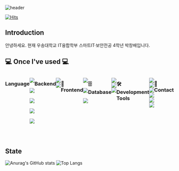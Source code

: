 <div align="left">
  
![header](https://capsule-render.vercel.app/api?type=waving&height=300&color=gradient&text=Hello!%20I'm%20Changbae)

[![Hits](https://hits.seeyoufarm.com/api/count/incr/badge.svg?url=https%3A%2F%2Fgithub.com%2FChangbaePark&count_bg=%233DB1C8&title_bg=%23555555&icon=&icon_color=%23E7E7E7&title=GITHUB&edge_flat=false)](https://hits.seeyoufarm.com)

## Introduction
<p>
  안녕하세요. 현재 우송대학교 IT융합학부 스마트IT·보안전공 4학년 박창배입니다.
</p>

    
## 💻 Once I've used 💻
<div style="display:flex; flex-direction:row;">
  <h3> Language</h3>
  <p>
    <img src="https://img.shields.io/badge/Python-3766AB?style=for-the-badge&logo=Python&logoColor=white"/></a>&nbsp
    <img src="https://img.shields.io/badge/Java-007396?style=for-the-badge&logo=coffeescript&logoColor=white"/></a>&nbsp
    <img src="https://img.shields.io/badge/c-20232a.svg?style=for-the-badge&logo=C&logoColor=white"/>&nbsp
    <img src="https://img.shields.io/badge/csharp-20232a.svg?style=for-the-badge&logo=csharp&logoColor=white"/>&nbsp
    <img src="https://img.shields.io/badge/c++-20232a.svg?style=for-the-badge&logo=cplusplus&logoColor=white"/>&nbsp
  </p>
  <h3> Backend</h3>
  <p>
    <img src="https://img.shields.io/badge/Python-3776AB?style=for-the-badge&logo=python&logoColor=white">
    <img src="https://img.shields.io/badge/Java-007396?style=for-the-badge&logo=Java&logoColor=white"> 
  </p>
  <h3>🎥 Frontend</h3>
  <p>
    <img src="https://img.shields.io/badge/HTML5-E34F26?style=for-the-badge&logo=html5&logoColor=white"/></a>&nbsp 
    <img src="https://img.shields.io/badge/Javascript-ffb13b?style=for-the-badge&logo=javascript&logoColor=white"/></a>&nbsp
    <img src="https://img.shields.io/badge/CSS3-1572B6?style=for-the-badge&logo=css3&logoColor=white"/></a>&nbsp
  </p>
 <h3>🗄️ Database</h3>
  <p>
   <img src="https://img.shields.io/badge/oracle-F80000?style=for-the-badge&logo=oracle&logoColor=white"> 
   <img src="https://img.shields.io/badge/mysql-4479A1?style=for-the-badge&logo=mysql&logoColor=white">
  <img src="https://img.shields.io/badge/mariadb-003545?style=for-the-badge&logo=mariadb&logoColor=white"> 
  </p>
  <h3>🛠️ Development Tools</h3>
  <p>
    <img src="https://img.shields.io/badge/VS Code-007ACC?style=for-the-badge&logo=visual-studio-code&logoColor=white">
    <img src="https://img.shields.io/badge/Anaconda-44A833?style=for-the-badge&logo=anaconda&logoColor=white">
    <img src="https://img.shields.io/badge/ANS-44A833?style=for-the-badge&logo=androidstudio&logoColor=white">
    <img src="https://img.shields.io/badge/Google Colab-F9AB00?style=for-the-badge&logo=googlecolab&logoColor=white">
    <img src="https://img.shields.io/badge/VS-5C2D91?style=for-the-badge&logo=visual-studio&logoColor=white">
    <img src="https://img.shields.io/badge/Eclipse-2C2255?style=for-the-badge&logo=eclipse-ide&logoColor=white">
  </p>
  <h3>📱 Contact</h3>
  
    
  </p>
</div><br>

## State
![Anurag's GitHub stats](https://github-readme-stats.vercel.app/api?username=ChangbaePark&show_icons=true&theme=transparent) 
![Top Langs](https://github-readme-stats.vercel.app/api/top-langs/?username=ChangbaePark&layout=compact) <br>




